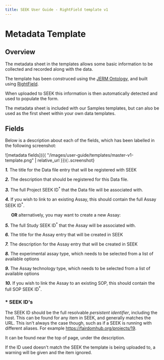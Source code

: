 ```yaml
---
title: SEEK User Guide - RightField template v1
---
```


# Metadata Template

## Overview

The metadata sheet in the templates allows some basic information to be collected and recorded along with the data.

The template has been construced using the [JERM Ontology](https://jermontology.org), and built using [RightField](https://rightfield.org.uk).

When uploaded to SEEK this information is then automatically detected and used to populate the form.

The metadata sheet is included with our Samples templates, but can also be used as the first sheet within your own data templates.


## Fields

Below is a description about each of the fields, which has been labelled in the following screenshot:

![metadata fields]({{ "/images/user-guide/templates/master-v1-template.png" |  relative_url }}){:.screenshot}

_**1.**_  The title for the Data file entry that will be registered with SEEK

_**2.**_  The description that should be registered for this Data file.

_**3.**_  The full Project SEEK ID<sup>*</sup> that the Data file will be associated with.

_**4.**_  If you wish to link to an existing Assay, this should contain the full Assay SEEK ID<sup>*</sup>.
    
&nbsp;&nbsp;&nbsp;&nbsp; **OR** alternatively, you may want to create a new Assay:
   
_**5.**_  The full Study SEEK ID<sup>*</sup> that the Assay will be associated with.

_**6.**_  The title for the Assay entry that will be created in SEEK

_**7.**_  The description for the Assay entry that will be created in SEEK

_**8.**_  The experimental assay type, which needs to be selected from a list of available options

_**9.**_  The Assay technology type, which needs to be selected from a list of available options

_**10.**_ If you wish to link the Assay to an existing SOP, this should contain the full SOP SEEK ID<sup>*</sup>.

### * SEEK ID's

The SEEK ID should be the full resolvable _persistent identifier_, including the host. This can be found for any item in SEEK, and generally matches
the URL. This isn't always the case though, such as if a SEEK is running with different aliases. For example https://fairdomhub.org/projects/19. 

It can be found near the top of page, under the description.

If the ID used doesn't match the SEEK the template is being uploaded to, a warning will be given and the item ignored.
          